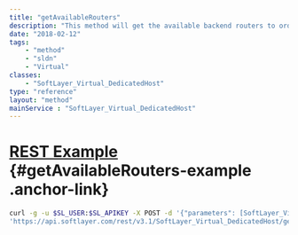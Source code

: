 ```yaml
---
title: "getAvailableRouters"
description: "This method will get the available backend routers to order a dedicated host. "
date: "2018-02-12"
tags:
    - "method"
    - "sldn"
    - "Virtual"
classes:
    - "SoftLayer_Virtual_DedicatedHost"
type: "reference"
layout: "method"
mainService : "SoftLayer_Virtual_DedicatedHost"
---
```


# [REST Example](#getAvailableRouters-example) <a href="/article/rest/"><i class="fas fa-question"></i></a> {#getAvailableRouters-example .anchor-link} 
```bash
curl -g -u $SL_USER:$SL_APIKEY -X POST -d '{"parameters": [SoftLayer_Virtual_DedicatedHost]}' \
'https://api.softlayer.com/rest/v3.1/SoftLayer_Virtual_DedicatedHost/getAvailableRouters'
```

